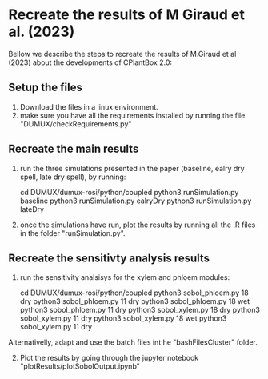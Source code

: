 # Recreate the results of M Giraud et al. (2023)

Bellow we describe the steps to recreate the results of M.Giraud et al (2023) about the developments of CPlantBox 2.0:

## Setup the files

1) Download the files in a linux environment.
2) make sure you have all the requirements installed by running the file "DUMUX/checkRequirements.py"
## Recreate the main results
1) run the three simulations presented in the paper (baseline, ealry dry spell, late dry spell), by running:

    cd DUMUX/dumux-rosi/python/coupled
    python3 runSimulation.py baseline
    python3 runSimulation.py ealryDry
    python3 runSimulation.py lateDry

2) once the simulations have run, plot the results by running all the .R files in the folder "runSimulation.py".
## Recreate the sensitivty analysis results
1) run the sensitivity analsisys for the xylem and phloem modules:

    cd DUMUX/dumux-rosi/python/coupled
    python3 sobol_phloem.py 18 dry
    python3 sobol_phloem.py  11 dry
    python3 sobol_phloem.py 18 wet
    python3 sobol_phloem.py  11 dry
    python3 sobol_xylem.py 18 dry
    python3 sobol_xylem.py  11 dry
    python3 sobol_xylem.py 18 wet
    python3 sobol_xylem.py  11 dry

Alternativelly, adapt and use the batch files int he "bashFilesCluster" folder.

2) Plot the results by going through the jupyter notebook "plotResults/plotSobolOutput.ipynb"
